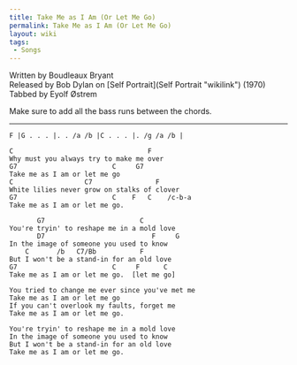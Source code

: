 ```yaml
---
title: Take Me as I Am (Or Let Me Go)
permalink: Take Me as I Am (Or Let Me Go)
layout: wiki
tags:
 - Songs
---
```


Written by Boudleaux Bryant  
Released by Bob Dylan on [Self Portrait](Self Portrait "wikilink")
(1970)  
Tabbed by Eyolf Østrem

Make sure to add all the bass runs between the chords.

* * * * *

    F |G . . . |. . /a /b |C . . . |. /g /a /b |

    C                                  F
    Why must you always try to make me over
    G7                        C     G7
    Take me as I am or let me go
    C                  C7                F
    White lilies never grow on stalks of clover
    G7                        C    F   C    /c-b-a
    Take me as I am or let me go.

           G7                        C
    You're tryin' to reshape me in a mold love
           D7                           F     G
    In the image of someone you used to know
        C       /b   C7/Bb           F
    But I won't be a stand-in for an old love
    G7                        C     F      C
    Take me as I am or let me go.  [let me go]

    You tried to change me ever since you've met me
    Take me as I am or let me go
    If you can't overlook my faults, forget me
    Take me as I am or let me go.

    You're tryin' to reshape me in a mold love
    In the image of someone you used to know
    But I won't be a stand-in for an old love
    Take me as I am or let me go.
